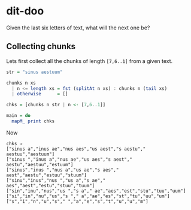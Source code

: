 # dit-doo

Given the last six letters of text, what will the next one be?

## Collecting chunks

Lets first collect all the chunks of length `[7,6..1]` from a given text.

```haskell
str = "sinus aestuum"

chunks n xs 
  | n <= length xs = fst (splitAt n xs) : chunks n (tail xs)
  | otherwise      = []

chks = [chunks n str | n <- [7,6..1]]

main = do
  mapM_ print chks
```

Now

```
chks ⇒ 
["sinus a","inus ae","nus aes","us aest","s aestu"," aestuu","aestuum"]
["sinus ","inus a","nus ae","us aes","s aest"," aestu","aestuu","estuum"]
["sinus","inus ","nus a","us ae","s aes"," aest","aestu","estuu","stuum"]
["sinu","inus","nus ","us a","s ae"," aes","aest","estu","stuu","tuum"]
["sin","inu","nus","us ","s a"," ae","aes","est","stu","tuu","uum"]
["si","in","nu","us","s "," a","ae","es","st","tu","uu","um"]
["s","i","n","u","s"," ","a","e","s","t","u","u","m"]
```

